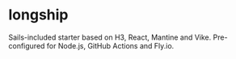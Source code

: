 # longship

Sails-included starter based on H3, React, Mantine and Vike. Pre-configured for Node.js, GitHub Actions and Fly.io.
